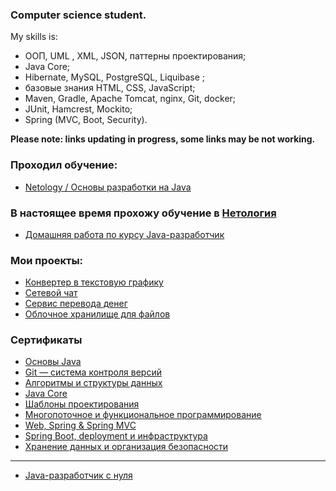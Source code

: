 ### Computer science student.

My skills is:
* ООП, UML , XML, JSON, паттерны проектирования;
* Java Core;
* Hibernate, MySQL, PostgreSQL, Liquibase ;
* базовые знания HTML, CSS, JavaScript;
* Maven, Gradle, Apache Tomcat, nginx, Git, docker;
* JUnit, Hamcrest, Mockito;
* Spring (MVC, Boot, Security).

**Please note: links updating in progress, some links may be not working.**

### Проходил обучение:

- [Netology / Основы разработки на Java]()

### В настоящее время прохожу обучение в [Нетология](https://netology.ru/)

- [Домашняя работа по курсу Java-разработчик](./netology_homeworks/README.md)

### Мои проекты:

- [Конвертер в текстовую графику]()
- [Сетевой чат](https://github.com/andmosc/network_chat.git)
- [Сервис перевода денег](https://github.com/andmosc/TransferMoneyServices)
- [Облочное хранилище для файлов](https://github.com/andmosc/Cloud-Service)

### Сертификаты

- [Основы Java](./certificates_Netology/certificate.pdf)
- [Git — система контроля версий](./certificates_Netology/certificate-1.pdf)
- [Алгоритмы и структуры данных](./certificates_Netology/certificate-2.pdf)
- [Java Core](./certificates_Netology/certificate-3.pdf)
- [Шаблоны проектирования](./certificates_Netology/certificate-4.pdf)
- [Многопоточное и функциональное программирование](./certificates_Netology/certificate-5.pdf)
- [Web, Spring & Spring MVC](./certificates_Netology/certificate-6.pdf)
- [Spring Boot, deployment и инфраструктура](./certificates_Netology/certificate-7.pdf)
- [Хранение данных и организация безопасности](./certificates_Netology/certificate-8.pdf)
---
- [Java-разработчик с нуля](./certificates_Netology/certificate-9.pdf)
